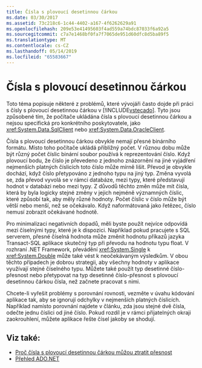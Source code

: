 ```yaml
---
title: Čísla s plovoucí desetinnou čárkou
ms.date: 03/30/2017
ms.assetid: 73c218c6-1c44-4402-a167-4f6262629a91
ms.openlocfilehash: 209e53e41495603f4ad559a74bdc87033f6a92a5
ms.sourcegitcommit: c7a7e1468bf0fa7f7065de951d60dfc8d5ba89f5
ms.translationtype: MT
ms.contentlocale: cs-CZ
ms.lasthandoff: 05/14/2019
ms.locfileid: "65583667"
---
```

# <a name="floating-point-numbers"></a>Čísla s plovoucí desetinnou čárkou
Toto téma popisuje některé z problémů, které vývojáři často dojde při práci s čísly s plovoucí desetinnou čárkou v [!INCLUDE[vstecado](../../../../includes/vstecado-md.md)]. Tyto jsou způsobené tím, že počítače ukládána čísla s plovoucí desetinnou čárkou a nejsou specifická pro konkrétního poskytovatele, jako <xref:System.Data.SqlClient> nebo <xref:System.Data.OracleClient>.  
  
 Čísla s plovoucí desetinnou čárkou obvykle nemají přesné binárního formátu. Místo toho počítače ukládá přibližný počet. V různou dobu může být různý počet číslic binární soubor používá k reprezentování číslo. Když plovoucí bodu, že číslo je převedeno z jednoho znázornění na jiné vyjádření nejmenších platných číslicích toto číslo může mírně lišit. Převod je obvykle dochází, když číslo přetypováno z jednoho typu na jiný typ. Změna vyvolá se, zda převod vyvolá se v rámci databáze, mezi typy, které představují hodnot v databázi nebo mezi typy. Z důvodů těchto změn může mít čísla, která by byla logicky stejné změny v jejich nejméně významných číslic, které způsobí tak, aby měly různé hodnoty. Počet číslic v číslo může být větší nebo menší, než se očekávalo. Když naformátovaná jako řetězec, číslo nemusí zobrazit očekávané hodnotě.  
  
 Pro minimalizaci negativních dopadů, měli byste použít nejvíce odpovídá mezi číselnými typy, které je k dispozici. Například pokud pracujete s SQL serverem, přesné číselná hodnota může změnit hodnotu příkazů jazyka Transact-SQL aplikace skutečný typ při převodu na hodnotu typu float. V rozhraní .NET Framework, převádění <xref:System.Single> k <xref:System.Double> může také vést k neočekávaným výsledkům. V obou těchto případech je dobrou strategii, aby všechny hodnoty v aplikace využívají stejné číselného typu. Můžete také použít typ desetinné číslo-přesnost nebo přetypovat na typ desetinné číslo-přesnost s plovoucí desetinnou čárkou čísla, než začnete pracovat s nimi.  
  
 Chcete-li vyřešit problémy s porovnání rovnosti, vezměte v úvahu kódování aplikace tak, aby se ignorují odchylky v nejmenších platných číslicích. Například namísto porovnání najdete v článku, zda jsou stejné dvě čísla, odečte jednu číslici od jiné číslo. Pokud rozdíl je v rámci přijatelných okraji zaokrouhlení, můžete aplikace řešte čísel jakoby se shodují.  
  
## <a name="see-also"></a>Viz také:

- [Proč čísla s plovoucí desetinnou čárkou můžou ztratit přesnost](/cpp/build/reference/why-floating-point-numbers-may-lose-precision)
- [Přehled ADO.NET](ado-net-overview.md)
